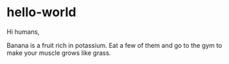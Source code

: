 # hello-world

Hi humans,

Banana is a fruit rich in potassium. Eat a few of them and go to the gym to make your muscle grows like grass.
